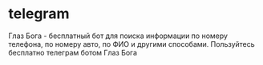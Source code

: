# telegram
Глаз Бога - бесплатный бот для поиска информации по номеру телефона, по номеру авто, по ФИО и другими способами. Пользуйтесь бесплатно телеграм ботом Глаз Бога
